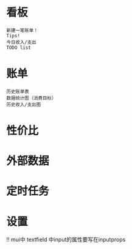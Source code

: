 # 看板
    新建一笔账单！
    Tips!
    今日收入/支出
    TODO list
# 账单
    历史账单表
    数据统计图（消费目标）
    历史收入/支出图
# 性价比

# 外部数据

# 定时任务

# 设置

!! mui中 textfield 中input的属性要写在inputprops